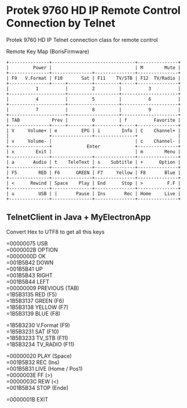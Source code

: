 # Protek 9760 HD IP Remote Control Connection by Telnet

Protek 9760 HD IP Telnet connection class for remote control

Remote Key Map (BorisFirmware)
```
+---------------+-------------------------------+---------------+
|         Power |                               | M        Mute |
+---------------+---------------+---------------+---------------+
| F9   V.Format | F10       Sat | F11    TV/STB | F12  TV/Radio |
+---------------+-----+---------+---------+-----+---------------+
|          1          |         2         |          3          |
+---------------------+-------------------+---------------------+
|          4          |         5         |          6          |
+---------------------+-------------------+---------------------+
|          7          |         8         |          9          |
+---------------------+-------------------+---------------------+
| TAB            Prev |         0         | f          Favorite |
+---------------+-----+---------+---------+-----+---------------+
| V     Volume+ | e         EPG | i        Info | C    Channel+ |
|               +---------------+---------------+               |
| v     Volume- |                               | c    Channel- |
+---------------+             Enter             +---------------+
| x        Exit |                               | m        Menu |
+---------------+---------------+---------------+---------------+
| a       Audio | t    TeleText | s    Subtitle | +      Option |
+---------------+---------------+---------------+---------------+
| F5        RED | F6      GREEN | F7     Yellow | F8       Blue |
+---------------+---------------+---------------+---------------+
| <      Rewind | Space    Play | End      Stop | >         F.F |
+---------------+---------------+---------------+---------------+
| u         USB | |       Pause | Ins       Rec | Home     Live |
+---------------+---------------+---------------+---------------+
```

## TelnetClient in Java + MyElectronApp


Convert Hex to UTF8 to get all this keys

=00000075 USB     
=0000002B OPTION  
=0000000D OK  
=001B5B42 DOWN  
=001B5B41 UP  
=001B5B43 RIGHT  
=001B5B44 LEFT  
=00000009 PREVIOUS (TAB)  
=1B5B3135 RED     (F5)  
=1B5B3137 GREEN   (F6)  
=1B5B3138 YELLOW  (F7)  
=1B5B3139 BLUE    (F8)  

=1B5B3230 V.Format	(F9)  
=1B5B3231 SAT 		  (F10)  
=1B5B3233 TV_STB 	  (F11)  
=1B5B3234 TV_RADIO	(F11)  

=00000020 PLAY 	(Space)  
=001B5B32 REC   (Ins)  
=001B5B31 LIVE 	(Home / Pos1)  
=0000003E FF 	  (>)  
=0000003C REW	  (<)  
=001B5B34 STOP 	(Ende)  

=0000001B EXIT  

